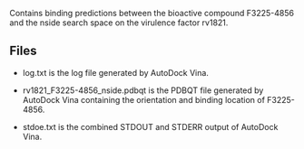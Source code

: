 Contains binding predictions between the bioactive compound F3225-4856 and the nside search space on the virulence factor rv1821.

## Files

- log.txt is the log file generated by AutoDock Vina.

- rv1821_F3225-4856_nside.pdbqt is the PDBQT file generated by AutoDock Vina containing the orientation and binding location of F3225-4856.

- stdoe.txt is the combined STDOUT and STDERR output of AutoDock Vina.

